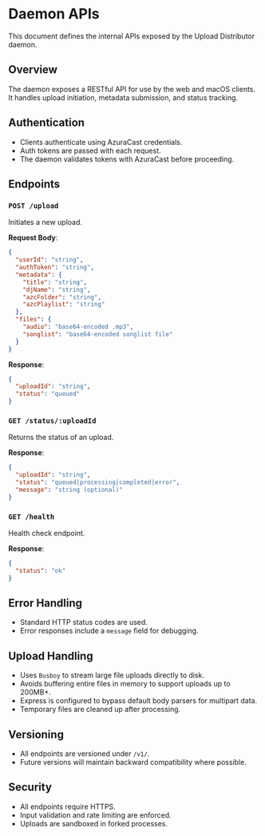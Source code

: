 # Daemon APIs

This document defines the internal APIs exposed by the Upload Distributor daemon.

## Overview

The daemon exposes a RESTful API for use by the web and macOS clients. It handles upload initiation, metadata submission, and status tracking.

## Authentication

- Clients authenticate using AzuraCast credentials.
- Auth tokens are passed with each request.
- The daemon validates tokens with AzuraCast before proceeding.

## Endpoints

### `POST /upload`

Initiates a new upload.

**Request Body**:
```json
{
  "userId": "string",
  "authToken": "string",
  "metadata": {
    "title": "string",
    "djName": "string",
    "azcFolder": "string",
    "azcPlaylist": "string"
  },
  "files": {
    "audio": "base64-encoded .mp3",
    "songlist": "base64-encoded songlist file"
  }
}
```

**Response**:
```json
{
  "uploadId": "string",
  "status": "queued"
}
```

### `GET /status/:uploadId`

Returns the status of an upload.

**Response**:
```json
{
  "uploadId": "string",
  "status": "queued|processing|completed|error",
  "message": "string (optional)"
}
```

### `GET /health`

Health check endpoint.

**Response**:
```json
{
  "status": "ok"
}
```

## Error Handling

- Standard HTTP status codes are used.
- Error responses include a `message` field for debugging.

## Upload Handling

- Uses `Busboy` to stream large file uploads directly to disk.
- Avoids buffering entire files in memory to support uploads up to 200MB+.
- Express is configured to bypass default body parsers for multipart data.
- Temporary files are cleaned up after processing.

## Versioning

- All endpoints are versioned under `/v1/`.
- Future versions will maintain backward compatibility where possible.

## Security

- All endpoints require HTTPS.
- Input validation and rate limiting are enforced.
- Uploads are sandboxed in forked processes.
